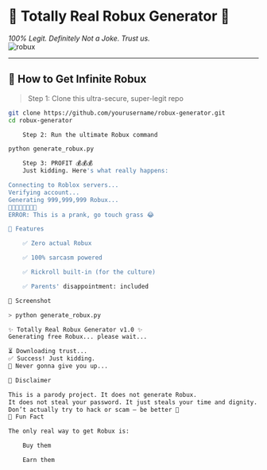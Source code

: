 

# 💸 Totally Real Robux Generator 💸  
_100% Legit. Definitely Not a Joke. Trust us._  
![robux](https://media.tenor.com/7lE1nD2ueC0AAAAC/robux.gif)

---

## 🚀 How to Get Infinite Robux  
> Step 1: Clone this ultra-secure, super-legit repo  
```bash
git clone https://github.com/yourusername/robux-generator.git
cd robux-generator

    Step 2: Run the ultimate Robux command

python generate_robux.py

    Step 3: PROFIT 💰💰💰
    Just kidding. Here's what really happens:

Connecting to Roblox servers...
Verifying account...
Generating 999,999,999 Robux...
🧢🧢🧢🧢🧢🧢🧢🧢
ERROR: This is a prank, go touch grass 😂

🎯 Features

    ✅ Zero actual Robux

    ✅ 100% sarcasm powered

    ✅ Rickroll built-in (for the culture)

    ✅ Parents' disappointment: included

📸 Screenshot

> python generate_robux.py

✨ Totally Real Robux Generator v1.0 ✨
Generating free Robux... please wait...

⏳ Downloading trust...
✅ Success! Just kidding.
🎵 Never gonna give you up...

🙅 Disclaimer

This is a parody project. It does not generate Robux.
It does not steal your password. It just steals your time and dignity.
Don’t actually try to hack or scam — be better 💚
🧠 Fun Fact

The only real way to get Robux is:

    Buy them

    Earn them

